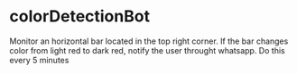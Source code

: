 # colorDetectionBot

Monitor an horizontal bar located in the top right corner.
If the bar changes color from light red to dark red, notify the user throught whatsapp.
Do this every 5 minutes

 
